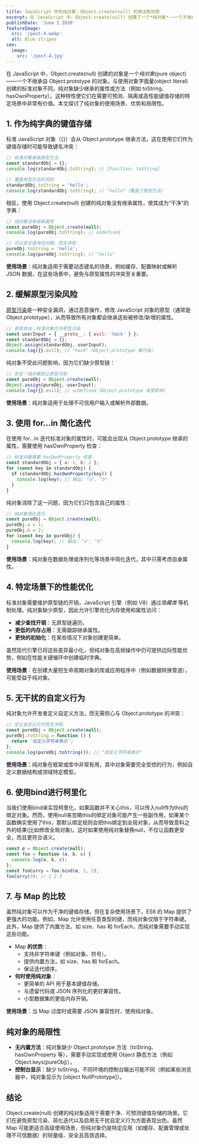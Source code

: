 ```yaml
---
title: JavaScript 中的纯对象：Object.create(null) 的用法和优势
excerpt: 在 JavaScript 中，Object.create(null) 创建了一个*纯对象*——一个不继承自 Object.prototype 的对象。与使用 {} 创建的标准对象不同，纯对象缺少继承的属性或方法（例如 toString、hasOwnProperty）。这种特性使它们在需要可预测、隔离或高性能键值存储的特定场景中非常有价值。
publishDate: 'June 1 2020'
featureImage:
  src: '/post-4.webp'
  alt: Blue stripes
seo:
  image:
    src: '/post-4.jpg'
---
```


在 JavaScript 中，Object.create(null) 创建的对象是一个*纯对象*(pure object)——一个不继承自 Object.prototype 的对象。与使用对象字面量(object literal)创建的标准对象不同，纯对象缺少继承的属性或方法（例如 toString、hasOwnProperty）。这种特性使它们在需要可预测、隔离或高性能键值存储的特定场景中非常有价值。本文探讨了纯对象的使用场景、优势和局限性。

## 1. 作为纯字典的键值存储

标准 JavaScript 对象（{}）会从 Object.prototype 继承方法，这在使用它们作为键值存储时可能导致键名冲突：

```jsx
// 标准对象继承原型方法
const standardObj = {};
console.log(standardObj.toString); // [Function: toString]

// 覆盖原型方法的风险
standardObj.toString = 'hello';
console.log(standardObj.toString); // "hello"（覆盖了原型方法）
```

相反，使用 Object.create(null) 创建的纯对象没有继承属性，使其成为“干净”的字典：

```jsx
// 纯对象没有继承属性
const pureObj = Object.create(null);
console.log(pureObj.toString); // undefined

// 可以安全使用任何键，而无冲突
pureObj.toString = 'hello';
console.log(pureObj.toString); // "hello"
```

**使用场景**：纯对象适用于需要动态键名的场景，例如缓存、配置映射或解析 JSON 数据，在这些场景中，避免与原型属性的冲突至关重要。

## 2. 缓解原型污染风险

[原型污染](https://portswigger.net/web-security/prototype-pollution)是一种安全漏洞，通过恶意操作，修改 JavaScript 对象的原型（通常是 Object.prototype），从而导致所有对象都会继承这些被修改/新增的属性。

```jsx
// 易受攻击：标准对象允许原型污染
const userInput = { __proto__: { evil: 'hack' } };
const standardObj = {};
Object.assign(standardObj, userInput);
console.log({}.evil); // "hack"（Object.prototype 被污染）
```

纯对象不受此问题影响，因为它们缺少原型链：

```jsx
// 安全：纯对象防止原型污染
const pureObj = Object.create(null);
Object.assign(pureObj, userInput);
console.log({}.evil); // undefined（Object.prototype 未受影响）
```

**使用场景**：纯对象适用于处理不可信用户输入或解析外部数据。

## 3. 使用 for...in 简化迭代

在使用 for...in 迭代标准对象的属性时，可能会出现从 Object.prototype 继承的属性，需要使用 hasOwnProperty 检查：

```jsx
// 标准对象需要 hasOwnProperty 检查
const standardObj = { a: 1, b: 2 };
for (const key in standardObj) {
  if (standardObj.hasOwnProperty(key)) {
    console.log(key); // 输出: "a", "b"
  }
}
```

纯对象消除了这一问题，因为它们只包含自己的属性：

```jsx
// 纯对象简化迭代
const pureObj = Object.create(null);
pureObj.a = 1;
pureObj.b = 2;
for (const key in pureObj) {
  console.log(key); // 输出: "a", "b"
}
```

**使用场景**：纯对象在数据处理或序列化等场景中简化迭代，其中只需考虑自身属性。

## 4. 特定场景下的性能优化

标准对象需要维护原型链的开销，JavaScript 引擎（例如 V8）通过*隐藏类* 等机制处理。纯对象缺少原型，因此允许引擎优化内存使用和属性访问：

- **减少查找开销**：无原型链遍历。
- **更低的内存占用**：无需跟踪继承属性。
- **更快的初始化**：在某些情况下对象创建更简单。

虽然现代引擎已将这些差异最小化，但纯对象在高频操作中仍可提供边际性能优势，例如在性能关键循环中创建临时字典。

**使用场景**：在创建大量短生命周期对象的库或应用程序中（例如数据转换管道），可能受益于纯对象。

## 5. 无干扰的自定义行为

纯对象允许开发者定义自定义方法，而无需担心与 Object.prototype 的冲突：

```jsx
// 定义自定义行为而无冲突
const pureObj = Object.create(null);
pureObj.toString = function () {
  return '自定义字符串表示';
};
console.log(pureObj.toString()); // "自定义字符串表示"
```

**使用场景**：纯对象在框架或库中非常有用，其中对象需要完全受控的行为，例如自定义数据结构或领域特定模型。

## 6. 使用bind进行柯里化

当我们使用bind来实现柯里化，如果函数并不关心this，可以传入null作为this的绑定对象。然而，使用null来忽略this的绑定对象可能产生一些副作用，如果某个函数确实使用了this，那默认绑定规则会把this绑定到全局对象，从而导致意料之外的结果(比如修改全局对象)。这时如果使用纯对象替换null，不仅让函数更安全，而且更符合语义。

```javascript
const ø = Object.create(null);
const foo = function (a, b, c) {
  console.log(a, b, c);
};
const fooCurry = foo.bind(ø, 1, 2);
fooCurry(3); // 1 2 3
```

## 7. 与 Map 的比较

虽然纯对象可以作为干净的键值存储，但在复杂使用场景下，ES6 的 Map 提供了更强大的功能。例如，Map 允许使用任意类型的键，而纯对象仅限于字符串键。此外，Map 提供了内置方法，如 size、has 和 forEach，而纯对象需要手动实现这些功能。

- Map **的优势**：
  - 支持非字符串键（例如对象、符号）。
  - 提供内置方法，如 size、has 和 forEach。
  - 保证迭代顺序。
- **何时使用纯对象**：
  - 更简单的 API 用于基本键值存储。
  - 与遗留代码或 JSON 序列化的更好兼容性。
  - 小型数据集的更低内存开销。

**使用场景**：当 Map 过度时或需要 JSON 兼容性时，使用纯对象。

## 纯对象的局限性

- **无内置方法**：纯对象缺少 Object.prototype 方法（toString、hasOwnProperty 等），需要手动实现或使用 Object 静态方法（例如 Object.keys(pureObj)）。
- **控制台显示**：缺少 toString，不同环境的控制台输出可能不同（例如某些浏览器中，纯对象显示为 [object NullPrototype]）。

## 结论

Object.create(null) 创建的纯对象适用于需要干净、可预测键值存储的场景。它们在避免原型污染、简化迭代以及启用无干扰自定义行为方面表现出色。虽然 Map 可能更适合高级使用场景，但纯对象仍是特定应用（如缓存、配置管理或处理不可信数据）的轻量级、安全且高效选择。
